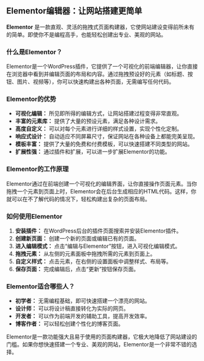 ## Elementor编辑器：让网站搭建更简单

**Elementor** 是一款直观、灵活的拖拽式页面构建器，它使网站建设变得前所未有的简单。即使你不是编程高手，也能轻松创建出专业、美观的网站。

### 什么是Elementor？

Elementor是一个WordPress插件，它提供了一个可视化的前端编辑器，让你直接在浏览器中看到并编辑页面的布局和内容。通过拖拽预设好的元素（如标题、按钮、图片、视频等），你可以快速构建出各种页面，无需编写任何代码。

### Elementor的优势

* **可视化编辑：** 所见即所得的编辑方式，让网站搭建过程变得非常直观。
* **丰富的元素库：** 提供了大量的预设元素，满足各种设计需求。
* **高度自定义：** 可以对每个元素进行详细的样式设置，实现个性化定制。
* **响应式设计：** 自动适应不同屏幕尺寸，保证网站在各种设备上都能完美呈现。
* **模板丰富：** 提供了大量的免费和付费模板，可以快速搭建不同类型的网站。
* **扩展性强：** 通过插件和扩展，可以进一步扩展Elementor的功能。

### Elementor的工作原理

Elementor通过在前端创建一个可视化的编辑界面，让你直接操作页面元素。当你拖拽一个元素到页面上时，Elementor会在后台生成相应的HTML代码。这样，你就可以在不了解代码的情况下，轻松构建出复杂的页面布局。

### 如何使用Elementor

1. **安装插件：** 在WordPress后台的插件页面搜索并安装Elementor插件。
2. **创建新页面：** 创建一个新的页面或编辑已有的页面。
3. **进入编辑模式：** 点击“编辑与Elementor”按钮，进入可视化编辑模式。
4. **拖拽元素：** 从左侧的元素面板中拖拽所需的元素到页面上。
5. **自定义样式：** 点击元素，在右侧的设置面板中调整样式、布局等。
6. **保存页面：** 完成编辑后，点击“更新”按钮保存页面。

### Elementor适合哪些人？

* **初学者：** 无需编程基础，即可快速搭建一个漂亮的网站。
* **设计师：** 可以将设计稿直接转化为实际的网页。
* **开发者：** 可以作为前端开发的辅助工具，提高开发效率。
* **博客作者：** 可以轻松创建个性化的博客页面。

Elementor是一款功能强大且易于使用的页面构建器，它极大地降低了网站建设的门槛。如果你想快速搭建一个专业、美观的网站，Elementor是一个非常不错的选择。

